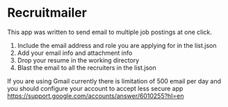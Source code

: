 # Recruitmailer
This app was written to send email to multiple job postings at one click. 

1. Include the email address and role you are applying for in the list.json
2. Add your email info and attachment info
3. Drop your resume in the working directory
4. Blast the email to all the recruiters in the list.json

If you are using Gmail currently there is limitation of 500 email per day and you should configure your
account to accept less secure app https://support.google.com/accounts/answer/6010255?hl=en
